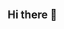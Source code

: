 ## Hi there 👋

<!--
**IrynaKhonina/IrynaKhonina** is a ✨ _special_ ✨ repository because its `README.md` (this file) appears on your GitHub profile.

<p align="center">
  <img src="https://via.placeholder.com/800x200.png?text=Добро+пожаловать!" alt="Баннер" />
</p>


### 🛠️ **Мои навыки и технологии**

#### **Основные технологии:**
![HTML](https://img.shields.io/badge/-HTML-E34F26?style=flat-square&logo=html5&logoColor=white)
![CSS](https://img.shields.io/badge/-CSS-1572B6?style=flat-square&logo=css3&logoColor=white)
![JavaScript](https://img.shields.io/badge/-JavaScript-F7DF1E?style=flat-square&logo=javascript&logoColor=black)
![TypeScript](https://img.shields.io/badge/-TypeScript-3178C6?style=flat-square&logo=typescript&logoColor=white)
![React](https://img.shields.io/badge/-React-61DAFB?style=flat-square&logo=react&logoColor=black)
![Redux](https://img.shields.io/badge/-Redux-764ABC?style=flat-square&logo=redux&logoColor=white)
![Git](https://img.shields.io/badge/-Git-F05032?style=flat-square&logo=git&logoColor=white)
![Figma](https://img.shields.io/badge/-Figma-F24E1E?style=flat-square&logo=figma&logoColor=white)


#### **Дополнительные навыки:**
- Адаптивная и семантическая верстка
- Работа с Styled-components, Material-UI
- Понимание BEM методологии
- Опыт работы с Chrome DevTools
- Знание Figma, Marsy, PerfectPixel
- Основы тестирования ПО (Postman, SQL, Git)
- Понимание SEO и сборки семантического ядра

